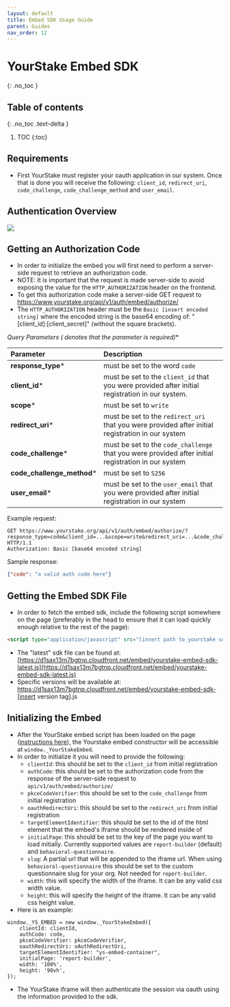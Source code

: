 ```yaml
---
layout: default
title: Embed SDK Usage Guide
parent: Guides
nav_order: 12
---
```


# YourStake Embed SDK
{: .no_toc }

## Table of contents
{: .no_toc .text-delta }

1. TOC
{:toc}


## Requirements
- First YourStake must register your oauth application in our system. Once that is done you will receive the following: 
`client_id`, `redirect_uri`, `code_challenge`, `code_challenge_method` and `user_email`.

## Authentication Overview
<img src="{{ site.baseurl }}/assets/images/embed-oauth-overview.png">

## Getting an Authorization Code
- In order to initialize the embed you will first need to perform a server-side request to retrieve an authorization code. 
- NOTE: It is important that the request is made server-side to avoid exposing the value for the `HTTP_AUTHORIZATION` header on the frontend.
- To get this authorization code make a server-side GET request to https://www.yourstake.org/api/v1/auth/embed/authorize/
- The `HTTP_AUTHORIZATION` header must be the `Basic [insert encoded string]` where the encoded string is the base64 encoding of: "[client_id]:[client_secret]" (without the square brackets).

**Query Parameters (* denotes that the parameter is required)**


| Parameter     | Description                   |
|:--------------|:------------------------------|
|**response_type***|must be set to the word `code` |
|**client_id***|must be set to the `client_id` that you were provided after initial registration in our system. |
|**scope***|must be set to `write` |
|**redirect_uri***|must be set to the `redirect_uri` that you were provided after initial registration in our system |
|**code_challenge***|must be set to the `code_challenge` that you were provided after initial registration in our system |
|**code_challenge_method***|must be set to `S256` |
|**user_email***|must be set to the `user_email` that you were provided after initial registration in our system |

Example request:
```http
GET https://www.yourstake.org/api/v1/auth/embed/authorize/?response_type=code&client_id=...&scope=write&redirect_uri=...&code_challenge=...&code_challenge_method=S256&user_email=... HTTP/1.1
Authorization: Basic [base64 encoded string]
```

Sample response:
```json
{"code": "a valid auth code here"}
```

## Getting the Embed SDK File
- In order to fetch the embed sdk, include the following script somewhere on the page (preferably in the head to ensure that it can load quickly enough relative to the rest of the page):
```html
<script type="application/javascript" src="[insert path to yourstake sdk js file]"></script>
```
- The "latest" sdk file can be found at: [https://d1sax13m7bgtnp.cloudfront.net/embed/yourstake-embed-sdk-latest.js](https://d1sax13m7bgtnp.cloudfront.net/embed/yourstake-embed-sdk-latest.js)
- Specific versions will be available at: https://d1sax13m7bgtnp.cloudfront.net/embed/yourstake-embed-sdk-[insert version tag].js

## Initializing the Embed
- After the YourStake embed script has been loaded on the page ([instructions here](#getting-the-embed-sdk-file)), the Yourstake embed constructor will be accessible at `window._YourStakeEmbed`.
- In order to initialize it you will need to provide the following:
    - `clientId`: this should be set to the `client_id` from initial registration
    - `authCode`: this should be set to the authorization code from the response of the server-side request to `api/v1/auth/embed/authorize/`
    - `pkceCodeVerifier`: this should be set to the `code_challenge` from initial registration
    - `oauthRedirectUri`: this should be set to the `redirect_uri` from initial registration
    - `targetElementIdentifier`: this should be set to the id of the html element that the embed's iframe should be rendered inside of
    - `initialPage`: this should be set to the key of the page you want to load initially. Currently supported values are `report-builder` (default) and `behavioral-questionnaire`.
    - `slug`: A partial url that will be appended to the iframe url. When using `behavioral-questionnaire` this should be set to the custom questionnaire slug for your org. Not needed for `report-builder`.
    - `width`: this will specify the width of the iframe. It can be any valid css width value.
    - `height`: this will specify the height of the iframe. It can be any valid css height value.
- Here is an example:
```
window._YS_EMBED = new window._YourStakeEmbed({
    clientId: clientId,
    authCode: code,
    pkceCodeVerifier: pkceCodeVerifier,
    oauthRedirectUri: oAuthRedirectUri,
    targetElementIdentifier: "ys-embed-container",
    initialPage: 'report-builder',
    width: '100%',
    height: '90vh',
});
```
- The YourStake iframe will then authenticate the session via oauth using the information provided to the sdk.
